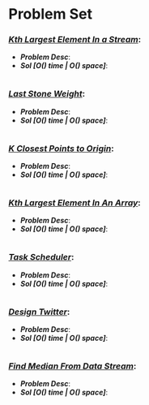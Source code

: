 # Problem Set

### ***[Kth Largest Element In a Stream](https://leetcode.com/problems/kth-largest-element-in-a-stream/)***:
- ***Problem Desc***:
- ***Sol [O() time | O() space]***:
  ```cpp
  ```

### ***[Last Stone Weight](https://leetcode.com/problems/last-stone-weight/)***:
- ***Problem Desc***:
- ***Sol [O() time | O() space]***:
  ```cpp
  ```

### ***[K Closest Points to Origin](https://leetcode.com/problems/k-closest-points-to-origin/)***:
- ***Problem Desc***:
- ***Sol [O() time | O() space]***:
  ```cpp
  ```

### ***[Kth Largest Element In An Array](https://leetcode.com/problems/kth-largest-element-in-an-array/)***:
- ***Problem Desc***:
- ***Sol [O() time | O() space]***:
  ```cpp
  ```

### ***[Task Scheduler](https://leetcode.com/problems/task-scheduler/)***:
- ***Problem Desc***:
- ***Sol [O() time | O() space]***:
  ```cpp
  ```

### ***[Design Twitter](https://leetcode.com/problems/design-twitter/)***:
- ***Problem Desc***:
- ***Sol [O() time | O() space]***:
  ```cpp
  ```

### ***[Find Median From Data Stream](https://leetcode.com/problems/find-median-from-data-stream/)***:
- ***Problem Desc***:
- ***Sol [O() time | O() space]***:
  ```cpp
  ```
